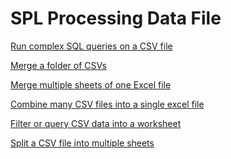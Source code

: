 # SPL Processing Data File

[Run complex SQL queries on a CSV file](run-sql-over-csv&xls.md)

[Merge a folder of CSVs]()

[Merge multiple sheets of one Excel file]()

[Combine many CSV files into a single excel file](combine-many-csv-files.md)

[Filter or query CSV data into a worksheet]()

[Split a CSV file into multiple sheets]()
